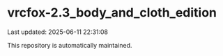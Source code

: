 # vrcfox-2.3_body_and_cloth_edition

Last updated: 2025-06-11 22:31:08

This repository is automatically maintained.
